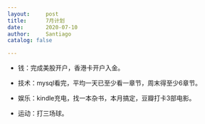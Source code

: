 ```yaml
---
layout:     post
title:      7月计划
date:       2020-07-10
author:     Santiago
catalog: false

---
```


* 钱：完成美股开户，香港卡开户入金。

* 技术：mysql看完，平均一天已至少看一章节，周末得至少6章节。

* 娱乐：kindle充电，找一本杂书，本月搞定，豆瓣打卡3部电影。

* 运动：打三场球。
        